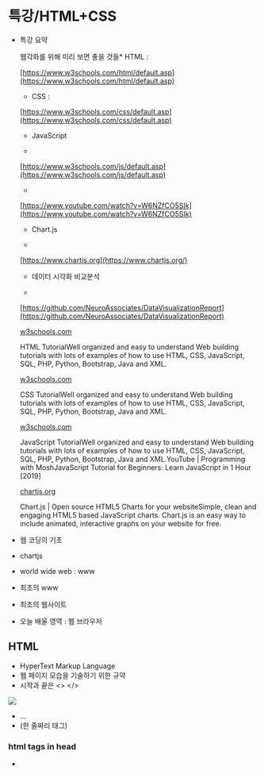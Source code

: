 # 특강/HTML+CSS

- 특강 요약

    웹각화를 위해 미리 보면 좋을 것들* HTML :

    [https://www.w3schools.com/html/default.asp](https://www.w3schools.com/html/default.asp)

    * CSS :

    [https://www.w3schools.com/css/default.asp](https://www.w3schools.com/css/default.asp)

    * JavaScript

    *

    [https://www.w3schools.com/js/default.asp](https://www.w3schools.com/js/default.asp)

    *

    [https://www.youtube.com/watch?v=W6NZfCO5SIk](https://www.youtube.com/watch?v=W6NZfCO5SIk)

    * Chart.js

    *

    [https://www.chartjs.org](https://www.chartjs.org/)

    * 데이터 시각화 비교분석

    *

    [https://github.com/NeuroAssociates/DataVisualizationReport](https://github.com/NeuroAssociates/DataVisualizationReport)

    [w3schools.com](http://w3schools.com/)

    HTML TutorialWell organized and easy to understand Web building tutorials with lots of examples of how to use HTML, CSS, JavaScript, SQL, PHP, Python, Bootstrap, Java and XML.

    [w3schools.com](http://w3schools.com/)

    CSS TutorialWell organized and easy to understand Web building tutorials with lots of examples of how to use HTML, CSS, JavaScript, SQL, PHP, Python, Bootstrap, Java and XML.

    [w3schools.com](http://w3schools.com/)

    JavaScript TutorialWell organized and easy to understand Web building tutorials with lots of examples of how to use HTML, CSS, JavaScript, SQL, PHP, Python, Bootstrap, Java and XML.YouTube | Programming with MoshJavaScript Tutorial for Beginners: Learn JavaScript in 1 Hour [2019]

    [chartjs.org](http://chartjs.org/)

    Chart.js | Open source HTML5 Charts for your websiteSimple, clean and engaging HTML5 based JavaScript charts. Chart.js is an easy way to include animated, interactive graphs on your website for free.

- 웹 코딩의 기초
- chartjs

- world wide web : www
- 최초의 www
- 최초의 웹사이트
- 오늘 배울 영역 : 웹 브라우저

## HTML

- HyperText Markup Language
- 웹 페이지 모습을 기술하기 위한 규약
- 시작과 끝은 <> </>

![](Untitled-cb220001-4f61-405a-b8cf-b6822a4830cb.png)

- <TAG> ... </TAG>
- <TAG/>  (한 줄짜리 태그)

### html tags in head

- <title> : 제목
- <meta> : 문서의 특성 (인코딩 방식, 검색용 키워드)
- <link> : 연결된 정보 (css)
- <script> :  제어를 위한 스크립트 코드 또는 연결 정보
- 소문자로 하면 소문자로 쭉 가고, 대문자로 하면 대문자로 쭉 가기! 가급적이면 소문자를..!

![](Untitled-0cee218c-7eeb-4ef1-b721-768475911b20.png)

### html tags in body

![](Untitled-752f245d-80c7-41e4-8070-880bfcc0e795.png)

- <p> : 같은 문단이지만 자동으로 gap이 생김
- <div> : css적 특징 존재, 테이블을 대체하는 용도로도 사용함. 요즘엔 div를 많이 씀.
- <center> : 요즘엔 잘 안 씀. 요즘 html 5(개정판) 컨셉은 모양을 결정하는 특히 폰트 같은건 가급적 하지 말아라. 그런건 css가 따로 하게 하고, 태그들이 직접 난 이모양으로만 가는 태그야! 하는 일이 없게끔. 그냥 순수하게 내용만 남게. (제목/본문/이미지가 들어가는 내용) 모양은 css에서 지정하자 그렇게되면 서로 재활용이 가능하고, ai가 크롤링할 때 좀 더 의미 있는 분석을 빨리 할 수 있게 됨
- <style> : 스타일을 정의함
    - css 문법 사용을 사용하겠다는 뜻
- html이나 css는 코딩 스타일이 여러개라서 같이 작업하면 서로 맞추는 게 좋음
- 파이썬은 문서 형식이 딱 하나라서 오픈소스에서 인기가 많고 인정받음

### Attributes

- tag들의 세부 속성
- 표현 속성은 css로 대체, 조작 가능
- charset = "utf-8" # 특히 한글에서..!
- content = 'telephone=no' # 모바일

![](Untitled-11164523-93ab-457c-a318-33b26e798a13.png)

- 웹 표준은 자주 바뀌기 때문에 외우기보단 이해하자
- 공통된 웹 표준을 보고 싶을 때 : hettps://developer.mozilla.org/ko/docs/Web/HTMl

# Tools : 개발도구

- WEB BROWSER 개발자 도구
    - IE, EDGE
    - CHROME → 맥북에서 도구 더보기 - 개발자 도구 (alt+command+i)
    - FIREFOX DEVELOPER EDITION
    - SAFARI

### 개발도구

- web browser 개발자 도구
    - demo
- Editor (유료)
    - Coda (nova로 대체 예정)
    - sublime text
    - webstorm
- Editor(무료)
    - atom (github에서 만든건데, ms사가 인수해서 미래가 불투명,,ms는 brackets가 있음)
    - vsc (비스코) - 추천! 플러그 인이 많음. 웹 개발 도움되는 익스텐션이 많다. → 산업 표준 정도의 위치라서 익숙해지면 좋음
    - visual studio community edition
    - brackets (디자이너에게 유용)

### 이건 뭐죠?

- xml
    - eXtensible Markup Language
    - 구조화된 문서를 주고 받는 데 사용
    - 주로 상업적 목적으로 주고받는 데이터 활용
    - DTD, Scheme 등의 형식 정의로 특정 목적으로 제약 가능
    - 사전 형식 문제 파악 가능(Validation)
- JSON
    - JavaScript Object Notation
    - js에서 주고받는 축약된 형식
    - 공개 데이터에 많이 활용
    - xml의 복잡한 형식을 탈피하기 위해 만들어 냄
    - tip! JSON beautifier & Validator (아샬님 수업때 해봤던거!)

# CSS

- css 또는 캐스케이딩 스타일 시트는 마크업 언어가 실제 표시되는 방법을 기술하는 언어로 html과 xhtml에 주로 쓰이며 xml에서도 사용할 수 있다. w3c의 표준이며, 레이아웃과 스타일을 정의할 때의 자유도가 높다.
- 반응형 (웹/모바일) : 모양을 결정 짓게 해주는 css
- html에서 style을 지정 → 더 효율적으로 style을 바디로 빼자! → 더더더 효율적으로 아예 style을 빼고 css로 지정하자! (반복되는 재활용 가능)
- 내용 - 스타일

![](Untitled-0c46a8b6-83e7-43da-ac53-c84a4e8932e7.png)

- 뒤에 놓여진 순서대로 우선권 존재
    - font-family: → 산세리프로 먼저 커버하고, 안되는 한글 글꼴 같은 경우는 돋움으로!// noto sans 많이 쓰세용 범용적으로 어디서든 많이 쓸 수 있게 한거니까 때문! (한글 폰트에 대해서는)
    - @import url("http://fonts.googleapis.com.earlyaccess.notosanskr.css"); → kr와 eng 가능
    - 비스코가 좋은 이유! color 값에 마우스 커서 가져가 되면 색상명 알려줌
    - 그리고 일부 색상들은 영문화가 되어있음 (blac, red, blue, white 등등...)

![](Untitled-ff30a657-1a76-4f7c-be84-5d8ac3c3ee12.png)

### important의 선언

- css 자체가 선언
- 가끔 어떤 선언이 너무 중요해서 다른 모든 조건보다 우선시 해야할 때, css 2.1에서는 important 선언 이라고 부름 . 선언 끝을 나타내는 세미콜론 앞에 !important를 추가해서 표현
- p.dark {color: #333 !important; background: white;}
    - 색상값 #333에는 !important를 붙였지만 배경색상 화이트에는 붙이지 않았다. 두 선언 모두 선언하려면 각각 !important를 개별적으로 붙여야 한다.
    - 제 위치에 놓이지 않으면 선언이 무효가 될 수 있음. 그래서 세미콜론 바로 앞에 위치해야함. 특히 Font처럼 다중 키워드 값이 허용되는 속성을 사용할 경우 중요
    - important선언과 일반적인 선언이 충돌할 때에는 언제나 important선언이 우선권을 갖는다.
    - 클래스를 쓸 때는 위에 .title 을 붙여야함
    - gray에 임포턴트 선언이 있기 때문에, 블루여도 그레이로 그려짐
    - important가 여러개가 있을 때 뭐가 우선? → 브라우져마다 다름..!

    ![](Untitled-ea91894b-4feb-4022-8167-273e13d88fdd.png)

    - * : 와일드 카드 (다 적용해버리겠다! )

    ![](Untitled-1539b9b4-61f2-4b66-ba23-a321eafdc955.png)

### CASCADE

- h1 {color:red;}
- h1 {color:blue,}
- 브라우저는 이런 스타일 충동을 어떻게 해결할까?  → 브라우저마다 해결책이 다르니까 왠만하면 충돌이 안되게 만들어라 (가급적 하나씩..!) 임포턴트는 가급적 안 쓰는 게 좋다!!
    - 우선순위
    - 1. 사용자 !important 선언
    - 2. 제작자 !important 선언
    - 3. 제작자 일반 선언
    - 4. 사용자 일반 선언
    - 5. 사용자 에이전트 선언
- 주어진 요소를 선택하는 선택자가 포함된 모든 규칙을 찾는다.
- 요소에 적용되는 모든 선언을 명시적인 중요도에 따라 분류
- !important로 선언된 모든 규칙은 그렇지 않은 규칙보다 더 높은 우선순위.
- 요소에 적용될 모든 선언을 선언의 출처(origin)에 따라 분류한다.
- 선언에는 제작자(author), 사용자 reader, 사용자 에이전트 user agent의 세가지 출처가 존재.
- 일반적 상황에서는 제작자 스타일시트가 사용자 스타일시트 보다 우선하지만 !important는 반대.
- 요소에 적용되는 모든 선언을 구체성에 따라 분류 (구체성이 더 높은 선언 > 안 높은 선언)
- 요소에 적용되는 모든 선언은 순서대로 분류
- 스타일시트나 문서에서 선언이 뒤에 위치할수록 더 높은 우선순위.
- important로 불러온 스타일시트는 해당 스타일시트를 불러오는 스타일시트의 그 어떤 선언보다 앞에 있는 것으로 간주.

### 절대 길이 단위

![](Untitled-8394b19b-c6d1-434a-9521-c0dca9a08312.png)

![](Untitled-7b869384-1bc6-4c96-96f7-5ab097c7da8d.png)

![](Untitled-529c190e-ea06-436e-848c-cf574b5e2fd2.png)

![](Untitled-dbc82557-fd57-4ecf-a938-cd8e04ee722d.png)

### 키워드

- 어떤 값을 특정한 단어로 설명해야할 때 사용
- ex) html 문서 링크에 생기는 밑줄을 없애려면 다음과 같이 지정
    - a:link, a:visited {text-decoration: none;} # 텍스트에 어떠한 장식도 하지 않는다는 뜻
    - 없는 값 → null, zero가 아니라 none 으로 표기
    - a: 링크를 걸 때 사용하는 html 언어
- 링크에 마우스 포인트를 둘 때 색이 바꾸거나 밑줄 치게 하고 싶으면 키워드로 지정해서 만듬

# RESONSIVE WEB

### media query

- px 단위의 화면 폭 지정
- **@media** screen and (min-width: 1024px) and (max-width: 1366px)

![](Untitled-85aacd76-d8fc-4a61-9494-a11441fef909.png)

- 사파리 - 개발자용 도구 탭 - 응답자형 미디어 만들기 하면 이미 지정된 해상도가 나옴!!
- 물론 크롬에도 있음 ㅎㅎ 도구에 폰이랑 네모박스 클릭하면 여기서도 다 볼 수 있음

![](Untitled-9b7d1a96-c665-4f6f-b5cd-4890ae531df1.png)

- 구글웹디자이너 툴도 존재

# 실습

- ex 폴더

![](Untitled-fce51486-8e87-460c-9c72-7e9bd89aba27.png)

- class 와 ID
    - . 말고 id라는 것도 있음
    - id는 문서에서 딱! 하나만 있어야 함. 아이디는 딱 하나만 존재하기 때문에 한정된 곳에 씀
    - 대표적으로 시각화 할때. 그려야할 영역 지정
    - 아이디는 #을  쓴다

        <style type="text/css">
        <!--
        #red {color:red}
        //-->
        </style>
        
        <p id="red">이 문단의 id는 red입니다.</p>
        
        <p>일반적인 문단입니다.</p>

- 한 폴더 안에 html이 여러개 있어도 일단 Index.html 을 가장 먼저 불러오는 게 문법 규칙
- 만약 다른 것도 띄우고 싶다면, 주소를 변경해주면 된다. 일일이 쳐서 들어가야 함

    ![](Untitled-eb3bc48e-e860-4416-a174-11c0f12f7129.png)

# Java script

## chart js

- 캔버스 방식

## D3

- sgv 방식